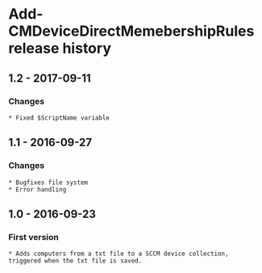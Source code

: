 # Add-CMDeviceDirectMemebershipRules release history

## 1.2 - 2017-09-11

### Changes

    * Fixed $ScriptName variable

## 1.1 - 2016-09-27

### Changes

    * Bugfixes file system
    * Error handling

## 1.0 - 2016-09-23

### First version

    * Adds computers from a txt file to a SCCM device collection, triggered when the txt file is saved.